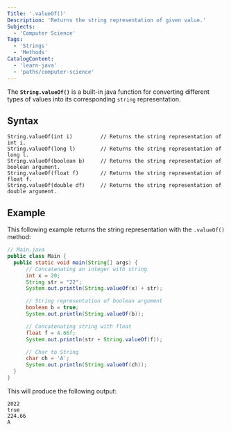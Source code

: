 ```yaml
---
Title: '.valueOf()'
Description: 'Returns the string representation of given value.'
Subjects:
  - 'Computer Science'
Tags:
  - 'Strings'
  - 'Methods'
CatalogContent:
  - 'learn-java'
  - 'paths/computer-science'
---
```


The **`String.valueOf()`** is a built-in java function for converting different types of values into its corresponding `string` representation.

## Syntax

```pseudo
String.valueOf(int i)         // Returns the string representation of int i.
String.valueOf(long l)        // Returns the string representation of long l.
String.valueOf(boolean b)     // Returns the string representation of boolean argument.
String.valueOf(float f)       // Returns the string representation of float f.
String.valueOf(double df)     // Returns the string representation of double argument.
```

## Example

This following example returns the string representation with the `.valueOf()` method:

```java
// Main.java
public class Main {
  public static void main(String[] args) {
      // Concatenating an integer with string
      int x = 20;
      String str = "22";
      System.out.println(String.valueOf(x) + str);

      // String representation of boolean argument
      boolean b = true;
      System.out.println(String.valueOf(b));

      // Concatenating string with float
      float f = 4.66f;
      System.out.println(str + String.valueOf(f));

      // Char to String
      char ch = 'A';
      System.out.println(String.valueOf(ch));
  }
}
```

This will produce the following output:

```shell
2022
true
224.66
A
```
